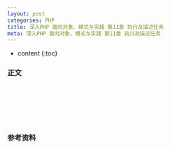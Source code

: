 ```yaml
---
layout: post
categories: PHP
title: 深入PHP 面向对象、模式与实践 第11章 执行及描述任务
meta: 深入PHP 面向对象、模式与实践 第11章 执行及描述任务
---
```

* content
{:toc}

### 正文


<br/><br/><br/><br/><br/>
### 参考资料



